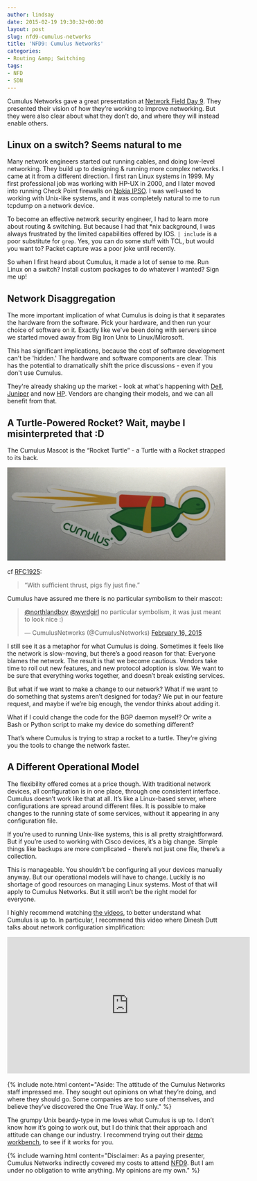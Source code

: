 ```yaml
---
author: lindsay
date: 2015-02-19 19:30:32+00:00
layout: post
slug: nfd9-cumulus-networks
title: 'NFD9: Cumulus Networks'
categories:
- Routing &amp; Switching
tags:
- NFD
- SDN
---
```


Cumulus Networks gave a great presentation at [Network Field Day 9](http://techfieldday.com/event/nfd9). They presented their vision of how they’re working to improve networking. But they were also clear about what they don’t do, and where they will instead enable others.

## Linux on a switch? Seems natural to me

Many network engineers started out running cables, and doing low-level networking. They build up to designing & running more complex networks. I came at it from a different direction. I first ran Linux systems in 1999. My first professional job was working with HP-UX in 2000, and I later moved into running Check Point firewalls on [Nokia IPSO](https://en.wikipedia.org/wiki/Nokia_IPSO). I was well-used to working with Unix-like systems, and it was completely natural to me to run tcpdump on a network device.

To become an effective network security engineer, I had to learn more about routing & switching. But because I had that \*nix background, I was always frustrated by the limited capabilities offered by IOS. `| include` is a poor substitute for `grep`. Yes, you can do some stuff with TCL, but would you want to? Packet capture was a poor joke until recently.

So when I first heard about Cumulus, it made a lot of sense to me. Run Linux on a switch? Install custom packages to do whatever I wanted? Sign me up!

## Network Disaggregation

The more important implication of what Cumulus is doing is that it separates the hardware from the software. Pick your hardware, and then run your choice of software on it. Exactly like we've been doing with servers since we started moved away from Big Iron Unix to Linux/Microsoft.

This has significant implications, because the cost of software development can't be 'hidden.' The hardware and software components are clear. This has the potential to dramatically shift the price discussions - even if you don't use Cumulus.

They're already shaking up the market - look at what's happening with [Dell](http://www.dell.com/learn/us/en/uscorp1/secure/2014-01-28-dell-open-networking-cumulus), [Juniper](http://www.networkworld.com/article/2855056/sdn/juniper-unbundles-switch-hardware-software.html) and now [HP](http://www.networkworld.com/article/2884208/sdn/hp-latest-to-unbundle-switch-hardware-software.html). Vendors are changing their models, and we can all benefit from that.

## A Turtle-Powered Rocket? Wait, maybe I misinterpreted that :D

The Cumulus Mascot is the “Rocket Turtle” - a Turtle with a Rocket strapped to its back.

[![cumulus_turtle](/assets/2015/02/cumulus_turtle-e1424373714458.png)](/assets/2015/02/cumulus_turtle.png)

cf [RFC1925](https://tools.ietf.org/html/rfc1925):

> “With sufficient thrust, pigs fly just fine.”

Cumulus have assured me there is no particular symbolism to their mascot:

<blockquote class="twitter-tweet" data-lang="en"><p lang="en" dir="ltr"><a href="https://twitter.com/northlandboy">@northlandboy</a> <a href="https://twitter.com/wyrdgirl">@wyrdgirl</a> no particular symbolism, it was just meant to look nice :)</p>&mdash; CumulusNetworks (@CumulusNetworks) <a href="https://twitter.com/CumulusNetworks/status/567397485245521920">February 16, 2015</a></blockquote> <script async src="//platform.twitter.com/widgets.js" charset="utf-8"></script>

I still see it as a metaphor for what Cumulus is doing. Sometimes it feels like the network is slow-moving, but there’s a good reason for that: Everyone blames the network. The result is that we become cautious. Vendors take time to roll out new features, and new protocol adoption is slow. We want to be sure that everything works together, and doesn’t break existing services.

But what if we want to make a change to our network? What if we want to do something that systems aren’t designed for today? We put in our feature request, and maybe if we’re big enough, the vendor thinks about adding it.

What if I could change the code for the BGP daemon myself? Or write a Bash or Python script to make my device do something different?

That’s where Cumulus is trying to strap a rocket to a turtle. They’re giving you the tools to change the network faster.

## A Different Operational Model

The flexibility offered comes at a price though. With traditional network devices, all configuration is in one place, through one consistent interface. Cumulus doesn’t work like that at all. It’s like a Linux-based server, where configurations are spread around different files. It is possible to make changes to the running state of some services, without it appearing in any configuration file.

If you’re used to running Unix-like systems, this is all pretty straightforward. But if you’re used to working with Cisco devices, it’s a big change. Simple things like backups are more complicated - there’s not just one file, there’s a collection.

This is manageable. You shouldn’t be configuring all your devices manually anyway. But our operational models will have to change. Luckily is no shortage of good resources on managing Linux systems. Most of that will apply to Cumulus Networks. But it still won’t be the right model for everyone.

I highly recommend watching [the videos](http://techfieldday.com/appearance/cumulus-networks-presents-at-networking-field-day-9/), to better understand what Cumulus is up to. In particular, I recommend this video where Dinesh Dutt talks about network configuration simplification:

<iframe width="560" height="315" src="https://www.youtube.com/embed/B7aaX2wItPg?ecver=1" frameborder="0" allowfullscreen></iframe>

{% include note.html content="Aside: The attitude of the Cumulus Networks staff impressed me. They sought out opinions on what they’re doing, and where they should go. Some companies are too sure of themselves, and believe they’ve discovered the One True Way. If only." %}

The grumpy Unix beardy-type in me loves what Cumulus is up to. I don’t know how it’s going to work out, but I do think that their approach and attitude can change our industry. I recommend trying out their [demo workbench](http://cumulusnetworks.com/get-started/test-drive-open-networking-in-our-remote-lab/), to see if it works for you.

{% include warning.html content="Disclaimer: As a paying presenter, Cumulus Networks indirectly covered my costs to attend [NFD9](http://techfieldday.com/event/nfd9). But I am under no obligation to write anything. My opinions are my own." %}
